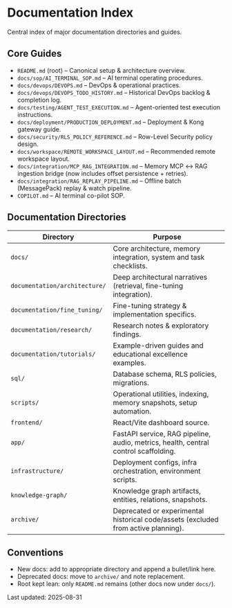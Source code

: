 <!-- Moved from repository root on 2025-08-30; canonical docs index now lives under docs/ -->
# Documentation Index

Central index of major documentation directories and guides.

## Core Guides
- `README.md` (root) – Canonical setup & architecture overview.
- `docs/sop/AI_TERMINAL_SOP.md` – AI terminal operating procedures.
- `docs/devops/DEVOPS.md` – DevOps & operational practices.
- `docs/devops/DEVOPS_TODO_HISTORY.md` – Historical DevOps backlog & completion log.
- `docs/testing/AGENT_TEST_EXECUTION.md` – Agent-oriented test execution instructions.
- `docs/deployment/PRODUCTION_DEPLOYMENT.md` – Deployment & Kong gateway guide.
- `docs/security/RLS_POLICY_REFERENCE.md` – Row-Level Security policy design.
- `docs/workspace/REMOTE_WORKSPACE_LAYOUT.md` – Recommended remote workspace layout.
- `docs/integration/MCP_RAG_INTEGRATION.md` – Memory MCP ↔ RAG ingestion bridge (now includes offset persistence + retries).
- `docs/integration/RAG_REPLAY_PIPELINE.md` – Offline batch (MessagePack) replay & watch pipeline.
 - `COPILOT.md` – AI terminal co-pilot SOP.

## Documentation Directories
| Directory | Purpose |
|-----------|---------|
| `docs/` | Core architecture, memory integration, system and task checklists. |
| `documentation/architecture/` | Deep architectural narratives (retrieval, fine-tuning integration). |
| `documentation/fine_tuning/` | Fine-tuning strategy & implementation specifics. |
| `documentation/research/` | Research notes & exploratory findings. |
| `documentation/tutorials/` | Example-driven guides and educational excellence examples. |
| `sql/` | Database schema, RLS policies, migrations. |
| `scripts/` | Operational utilities, indexing, memory snapshots, setup automation. |
| `frontend/` | React/Vite dashboard source. |
| `app/` | FastAPI service, RAG pipeline, audio, metrics, health, central control scaffolding. |
| `infrastructure/` | Deployment configs, infra orchestration, environment scripts. |
| `knowledge-graph/` | Knowledge graph artifacts, entities, relations, snapshots. |
| `archive/` | Deprecated or experimental historical code/assets (excluded from active planning). |

## Conventions
- New docs: add to appropriate directory and append a bullet/link here.
- Deprecated docs: move to `archive/` and note replacement.
- Root kept lean: only `README.md` remains (other docs now under `docs/`).

Last updated: 2025-08-31